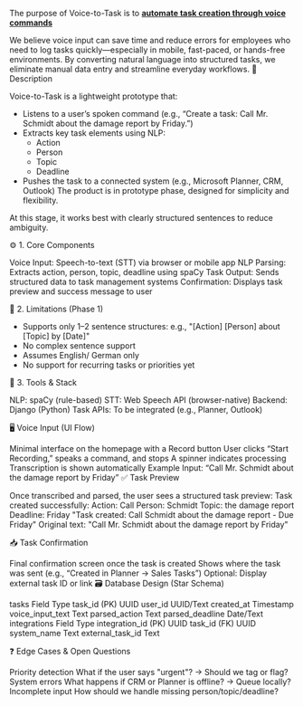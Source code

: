 The purpose of Voice-to-Task is to <b><u>automate task creation through voice commands</u></b>

We believe voice input can save time and reduce errors for employees who need to log tasks quickly—especially in mobile, fast-paced, or hands-free environments.
By converting natural language into structured tasks, we eliminate manual data entry and streamline everyday workflows.
📌 Description

Voice-to-Task is a lightweight prototype that:
- Listens to a user’s spoken command
(e.g., “Create a task: Call Mr. Schmidt about the damage report by Friday.”)
- Extracts key task elements using NLP:
    - Action
    - Person
    - Topic
    - Deadline
- Pushes the task to a connected system (e.g., Microsoft Planner, CRM, Outlook)
The product is in prototype phase, designed for simplicity and flexibility.

At this stage, it works best with clearly structured sentences to reduce ambiguity.

⚙️ 1. Core Components


Voice Input:	Speech-to-text (STT) via browser or mobile app
NLP Parsing:	Extracts action, person, topic, deadline using spaCy
Task Output:	Sends structured data to task management systems
Confirmation:	Displays task preview and success message to user

🚧 2. Limitations (Phase 1)

- Supports only 1–2 sentence structures:
e.g., "[Action] [Person] about [Topic] by [Date]"
- No complex sentence support
- Assumes English/ German only
- No support for recurring tasks or priorities yet

🧰 3. Tools & Stack


NLP:	spaCy (rule-based)
STT:	Web Speech API (browser-native)
Backend:	Django (Python)
Task APIs:	To be integrated (e.g., Planner, Outlook)

🖥️ Voice Input (UI Flow)

Minimal interface on the homepage with a Record button
User clicks “Start Recording,” speaks a command, and stops
A spinner indicates processing
Transcription is shown automatically
Example Input:
“Call Mr. Schmidt about the damage report by Friday”
✅ Task Preview

Once transcribed and parsed, the user sees a structured task preview:
Task created successfully:
Action: Call
Person: Schmidt
Topic: the damage report
Deadline: Friday
"Task created: Call Schmidt about the damage report - Due Friday"
Original text: "Call Mr. Schmidt about the damage report by Friday"

📥 Task Confirmation

Final confirmation screen once the task is created
Shows where the task was sent (e.g., “Created in Planner → Sales Tasks”)
Optional: Display external task ID or link
🗃️ Database Design (Star Schema)

tasks
Field	Type
task_id (PK)	UUID
user_id	UUID/Text
created_at	Timestamp
voice_input_text	Text
parsed_action	Text
parsed_deadline	Date/Text
integrations
Field	Type
integration_id (PK)	UUID
task_id (FK)	UUID
system_name	Text
external_task_id	Text

❓ Edge Cases & Open Questions

Priority detection
What if the user says "urgent"? → Should we tag or flag?
System errors
What happens if CRM or Planner is offline? → Queue locally?
Incomplete input
How should we handle missing person/topic/deadline?
